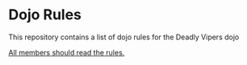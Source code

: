 Dojo Rules
==========

This repository contains a list of dojo rules for the Deadly Vipers dojo

[All members should read the rules.](https://githib.com/deadlyvipers)
